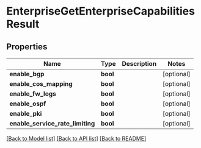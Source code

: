 # EnterpriseGetEnterpriseCapabilitiesResult

## Properties
Name | Type | Description | Notes
------------ | ------------- | ------------- | -------------
**enable_bgp** | **bool** |  | [optional] 
**enable_cos_mapping** | **bool** |  | [optional] 
**enable_fw_logs** | **bool** |  | [optional] 
**enable_ospf** | **bool** |  | [optional] 
**enable_pki** | **bool** |  | [optional] 
**enable_service_rate_limiting** | **bool** |  | [optional] 

[[Back to Model list]](../README.md#documentation-for-models) [[Back to API list]](../README.md#documentation-for-api-endpoints) [[Back to README]](../README.md)


